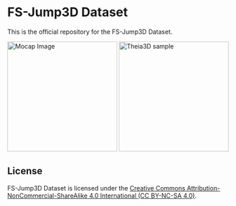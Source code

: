 # FS-Jump3D Dataset
This is the official repository for the FS-Jump3D Dataset.

<img src="https://github.com/ryota-takedalab/FS-Jump3D/blob/main/figs/mocap_image.jpg" alt="Mocap Image" height="250">
<img src="https://github.com/ryota-takedalab/FS-Jump3D/blob/main/figs/Theia3D_sample.gif" alt="Theia3D sample" height="250">

## License

FS-Jump3D Dataset is licensed under the [Creative Commons Attribution-NonCommercial-ShareAlike 4.0 International (CC BY-NC-SA 4.0)](https://creativecommons.org/licenses/by-nc-sa/4.0/).
